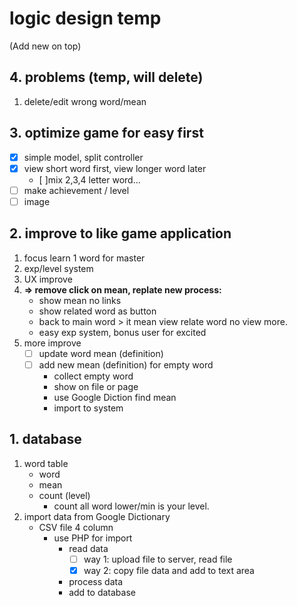 # logic design temp
(Add new on top)
## 4. problems (temp, will delete)
1. delete/edit wrong word/mean
## 3. optimize game for easy first
- [x] simple model, split controller
- [x] view short word first, view longer word later
    - [ ]mix 2,3,4 letter word...
- [ ] make achievement / level
- [ ] image
## 2. improve to like game application
1. focus learn 1 word for master
2. exp/level system
3. UX improve
4. **=> remove click on mean, replate new process:**
    - show mean no links
    - show related word as button
    - back to main word > it mean view relate word no view more.
    - easy exp system, bonus user for excited
5. more improve
    - [ ] update word mean (definition)
    - [ ] add new mean (definition) for empty word
        - collect empty word
        - show on file or page
        - use Google Diction find mean
        - import to system
## 1. database 
1. word table
    * word
    * mean
    * count (level)
        * count all word lower/min is your level.
2. import data from Google Dictionary
    * CSV file 4 column
        * use PHP for import
            * read data
                - [ ] way 1: upload file to server, read file
                - [x] way 2: copy file data and add to text area
            * process data
            * add to database
